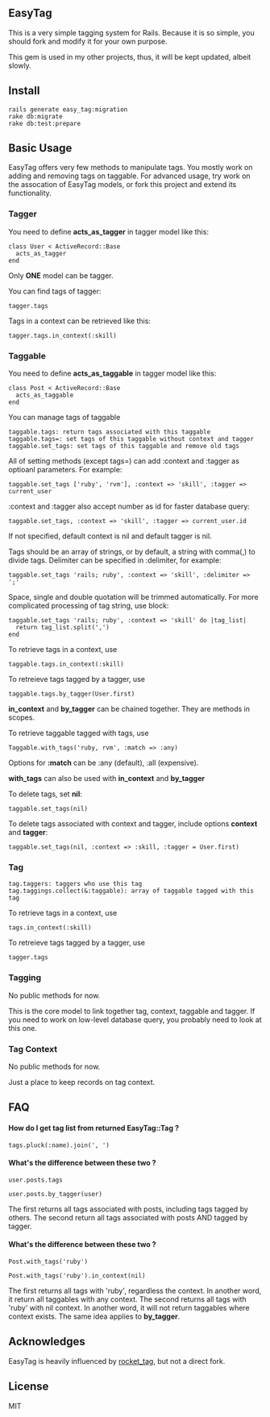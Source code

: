 ## EasyTag

This is a very simple tagging system for Rails. Because it is so simple, you should fork and modify it for your own purpose.

This gem is used in my other projects, thus, it will be kept updated, albeit slowly.

## Install

    rails generate easy_tag:migration
    rake db:migrate
    rake db:test:prepare

## Basic Usage

  EasyTag offers very few methods to manipulate tags. You mostly work
  on adding and removing tags on taggable. For advanced usage, try
  work on the assocation of EasyTag models, or fork this project
  and extend its functionality.

### Tagger

  You need to define __acts_as_tagger__ in tagger model like this:

    class User < ActiveRecord::Base
      acts_as_tagger
    end

  Only **ONE** model can be tagger.

  You can find tags of tagger:

    tagger.tags

  Tags in a context can be retrieved like this:

    tagger.tags.in_context(:skill)

### Taggable
  
  You need to define __acts_as_taggable__ in tagger model like this:

    class Post < ActiveRecord::Base
      acts_as_taggable
    end

  You can manage tags of taggable

    taggable.tags: return tags associated with this taggable
    taggable.tags=: set tags of this taggable without context and tagger
    taggable.set_tags: set tags of this taggable and remove old tags

  All of setting methods (except tags=) can add :context and :tagger as optioanl parameters.
  For example:

    taggable.set_tags ['ruby', 'rvm'], :context => 'skill', :tagger => current_user

  :context and :tagger also accept number as id for faster database query:

    taggable.set_tags, :context => 'skill', :tagger => current_user.id

  If not specified, default context is nil and default tagger is nil.

  Tags should be an array of strings, or by default, a string with comma(,) to 
  divide tags.
  Delimiter can be specified in :delimiter, for example:

    taggable.set_tags 'rails; ruby', :context => 'skill', :delimiter => ';'

  Space, single and double quotation will be trimmed automatically.
  For more complicated processing of tag string, use block:

    taggable.set_tags 'rails; ruby', :context => 'skill' do |tag_list|
      return tag_list.split(',')
    end

  To retrieve tags in a context, use

    taggable.tags.in_context(:skill)

  To retreieve tags tagged by a tagger, use

    taggable.tags.by_tagger(User.first)

  __in_context__ and __by_tagger__ can be chained together. They are methods in scopes.

  To retrieve taggable tagged with tags, use

    Taggable.with_tags('ruby, rvm', :match => :any)

  Options for __:match__ can be :any (default), :all (expensive).

  __with_tags__ can also be used with __in_context__ and __by_tagger__

  To delete tags, set __nil__:

    taggable.set_tags(nil)

  To delete tags associated with context and tagger, include options __context__ and __tagger__:

    taggable.set_tags(nil, :context => :skill, :tagger = User.first)

### Tag

    tag.taggers: taggers who use this tag
    tag.taggings.collect(&:taggable): array of taggable tagged with this tag

  To retrieve tags in a context, use

    tags.in_context(:skill)

  To retreieve tags tagged by a tagger, use

    tagger.tags

### Tagging

  No public methods for now. 

  This is the core model to link together tag, context, taggable and tagger. 
  If you need to work on low-level database query, you probably need to look
  at this one.

### Tag Context

  No public methods for now.

  Just a place to keep records on tag context.

## FAQ

#### How do I get tag list from returned EasyTag::Tag ?

    tags.pluck(:name).join(', ')


#### What's the difference between these two ?

    user.posts.tags

    user.posts.by_tagger(user)


The first returns all tags associated with posts, including tags tagged by others. The second return all tags associated with posts AND tagged by tagger.

#### What's the difference between these two ?

    Post.with_tags('ruby')

    Post.with_tags('ruby').in_context(nil)

The first returns all tags with 'ruby', regardless the context. In another word, it return all taggables with any context. The second returns all tags with 'ruby' with nil context. In another word, it will not return taggables where context exists. The same idea applies to __by_tagger__.

## Acknowledges

EasyTag is heavily influenced by [rocket_tag](https://github.com/bradphelan/rocket_tag), but not a direct fork.

## License

MIT
